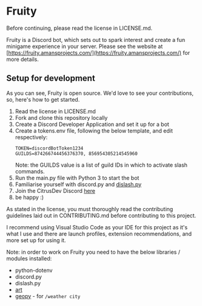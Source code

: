 # Fruity
Before continuing, please read the license in LICENSE.md.


Fruity is a Discord bot, which sets out to spark interest and create a fun minigame experience in your server. Please see the website at [https://fruity.amansprojects.com/](https://fruity.amansprojects.com/) for more details.

## Setup for development
As you can see, Fruity is open source. We'd love to see your contributions, so, here's how to get started.

1. Read the license in LICENSE.md
2. Fork and clone this repository locally
3. Create a Discord Developer Application and set it up for a bot
4. Create a tokens.env file, following the below template, and edit respectively:
    ```
    TOKEN=discordBotToken1234
    GUILDS=874266744456376370, 856954305214545960
    ```
    Note: the GUILDS value is a list of guild IDs in which to activate slash commands.
5. Run the main.py file with Python 3 to start the bot
6. Familiarise yourself with discord.py and [dislash.py](https://github.com/EQUENOS/dislash.py)
7. Join the CitrusDev Discord [here](https://dsc.gg/CitrusDev)
8. be happy :)

As stated in the license, you must thoroughly read the contributing guidelines laid out in CONTRIBUTING.md before contributing to this project.

I recommend using Visual Studio Code as your IDE for this project as it's what I use and there are launch profiles, extension recommendations, and more set up for using it.

Note: in order to work on Fruity you need to have the below libraries / modules installed:
* python-dotenv
* discord.py
* dislash.py
* [art](https://pypi.org/project/art/)
* [geopy](https://pypi.org/project/geopy/) - for `/weather city`